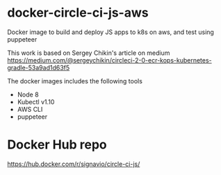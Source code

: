 # docker-circle-ci-js-aws
Docker image to build and deploy JS apps to k8s on aws, and test using puppeteer

This work is based on Sergey Chikin's article on medium
https://medium.com/@sergeychikin/circleci-2-0-ecr-kops-kubernetes-gradle-53a9ad1d63f5

The docker images includes the following tools
- Node 8
- Kubectl v1.10
- AWS CLI
- puppeteer

# Docker Hub repo
https://hub.docker.com/r/signavio/circle-ci-js/
